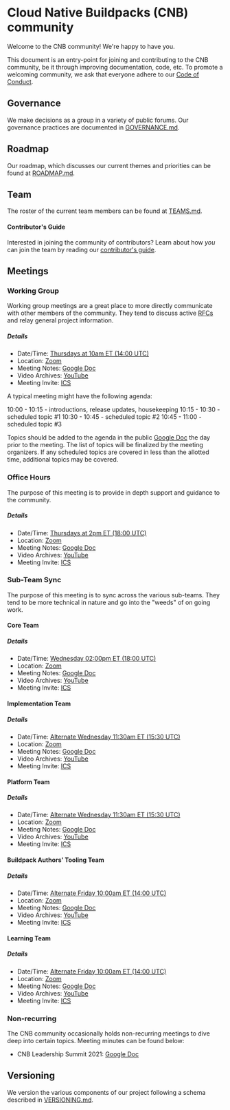 # Cloud Native Buildpacks (CNB) community

Welcome to the CNB community! We're happy to have you.

This document is an entry-point for joining and contributing to the CNB community, be it through improving documentation, code, etc. To promote a welcoming community, we ask that everyone adhere to our [Code of Conduct](https://github.com/buildpacks/.github/blob/master/CODE_OF_CONDUCT.md).

## Governance

We make decisions as a group in a variety of public forums. Our governance practices are documented in [GOVERNANCE.md](GOVERNANCE.md).

## Roadmap

Our roadmap, which discusses our current themes and priorities can be found at [ROADMAP.md](ROADMAP.md).

## Team

The roster of the current team members can be found at [TEAMS.md](TEAMS.md).

#### Contributor's Guide

Interested in joining the community of contributors? Learn about how _you_ can join the team by reading our [contributor's guide](contributors/guide.md). 

## Meetings

### Working Group

Working group meetings are a great place to more directly communicate with other members of the community. They tend to discuss active [RFCs](https://github.com/buildpacks/rfcs) and relay general project information.

##### Details

  * Date/Time: [Thursdays at 10am ET (14:00 UTC)](https://buildpacks.io/community/#calendar)
  * Location: [Zoom](https://zoom.us/j/91289548697?pwd=SzNzaHdmVUVBZGhJM20weThIdGdkUT09)
  * Meeting Notes: [Google Doc](https://docs.google.com/document/d/1sq5TpJO-m8aTzgbAiVlS1QdNovne-3ku9FxxC2S_Zs4/edit)
  * Video Archives: [YouTube](https://www.youtube.com/playlist?list=PL1p8pquzNvRpDbbgZ0db0MRA-W5_w0G1U)
  * Meeting Invite: [ICS](https://zoom.us/meeting/tJUvf-CtqjMsE9Ornnj3dKcT95Np7a6UOP5n/ics?icsToken=98tyKuCprDMjH9CdthCARowcAIqgXe_wiFxdj_pyjhHrCXNXSQDCb7dsIuV-Ru3_)

A typical meeting might have the following agenda:

10:00 - 10:15 - introductions, release updates, housekeeping
10:15 - 10:30 - scheduled topic #1
10:30 - 10:45 - scheduled topic #2
10:45 - 11:00 - scheduled topic #3

Topics should be added to the agenda in the public [Google Doc](https://docs.google.com/document/d/1CwixRknj3gAXbi-fTI1-chwtMfy6G3GhdH17aEUjhK0/edit) the day prior to the meeting. The list of topics will be finalized by the meeting organizers. If any scheduled topics are covered in less than the allotted time, additional topics may be covered. 

### Office Hours

The purpose of this meeting is to provide in depth support and guidance to the community.

##### Details

  * Date/Time: [Thursdays at 2pm ET (18:00 UTC)](https://buildpacks.io/community/#calendar)
  * Location: [Zoom](https://zoom.us/j/93521338058?pwd=eDl0R3IyenY5b2FzS2Nwa25taFNOQT09)
  * Meeting Notes: [Google Doc](https://docs.google.com/document/d/1CwixRknj3gAXbi-fTI1-chwtMfy6G3GhdH17aEUjhK0/edit)
  * Video Archives: [YouTube](https://www.youtube.com/playlist?list=PL1p8pquzNvRqnn4R_eOoDxVve2HzY8o0n)
  * Meeting Invite: [ICS](https://zoom.us/meeting/tJcodeirrTMqH9yIgEiIeXqpsUaJAaBFr0Ra/ics?icsToken=98tyKuCrqzkrGdedsByPRowqGYjod-nztlxfgvpEtRjACglWWhLmJddDGJN-Mv7C)

### Sub-Team Sync

The purpose of this meeting is to sync across the various sub-teams. They tend to be more technical in nature and go into the "weeds" of on going work.

#### Core Team

##### Details

  * Date/Time: [Wednesday 02:00pm ET (18:00 UTC)](https://buildpacks.io/community/#calendar)
  * Location: [Zoom](https://zoom.us/j/94897765769?pwd=ZUJWdTJnTEJuZ0hrV1MxZFN6MGR3Zz09)
  * Meeting Notes: [Google Doc](https://docs.google.com/document/d/1zBYJsBwcwLZ5huG4nt7t7kYqaL1W_J12WuLsr2a9mAo/edit)
  * Video Archives: [YouTube](https://www.youtube.com/playlist?list=PL1p8pquzNvRrmgWFRihDcjgv8ra2nCiI6)
  * Meeting Invite: [ICS](https://zoom.us/meeting/tJAlfu6vqD4tHN2HxP8D5Dd85_QH6ReXw3cz/ics?icsToken=98tyKuCspjItHdKQtx-ORowIGor4KO3wpiVago0PtAfVWwQGRgeuY91zGuRNFeDH)

#### Implementation Team

##### Details

  * Date/Time: [Alternate Wednesday 11:30am ET (15:30 UTC)](https://buildpacks.io/community/#calendar)
  * Location: [Zoom](https://zoom.us/j/99307746440?pwd=ZEtUOUFmZEErKzUrY3F4c0tWKy9ZUT09)
  * Meeting Notes: [Google Doc](https://docs.google.com/document/d/1zBYJsBwcwLZ5huG4nt7t7kYqaL1W_J12WuLsr2a9mAo/edit)
  * Video Archives: [YouTube](https://www.youtube.com/playlist?list=PL1p8pquzNvRrmgWFRihDcjgv8ra2nCiI6)
  * Meeting Invite: [ICS](https://zoom.us/meeting/tJ0ud-6vqj0uHtQaOq1o2F1P8ZIYi_nr3SC3/ics?icsToken=98tyKuChrTstHdCTtB2HRox5A4igKO3wiCFbgrdsnTD0Ui8BRFLGbthrC7tAHsqD)

#### Platform Team

##### Details

  * Date/Time: [Alternate Wednesday 11:30am ET (15:30 UTC)](https://buildpacks.io/community/#calendar)
  * Location: [Zoom](https://zoom.us/j/94226487108?pwd=UVFSTTdGZFdtQmtkeVVNTnlNbEViUT09)
  * Meeting Notes: [Google Doc](https://docs.google.com/document/d/1zBYJsBwcwLZ5huG4nt7t7kYqaL1W_J12WuLsr2a9mAo/edit)
  * Video Archives: [YouTube](https://www.youtube.com/playlist?list=PL1p8pquzNvRrmgWFRihDcjgv8ra2nCiI6)
  * Meeting Invite: [ICS](https://zoom.us/meeting/tJAvde-spjwrGtymJnhMP31Nfi5kk-3IU7YK/ics?icsToken=98tyKuCsrDksHtySsRmPRowIAIjoM-jxiGZcjbdEkTXrCw1jMVLYMOsXObkyQ_Hl)

#### Buildpack Authors' Tooling Team

##### Details

  * Date/Time: [Alternate Friday 10:00am ET (14:00 UTC)](https://buildpacks.io/community/#calendar)
  * Location: [Zoom](https://zoom.us/j/95977276501?pwd=dDUrWmVLZEhlU3pLdUYwRGV1SDlBdz09)
  * Meeting Notes: [Google Doc](https://docs.google.com/document/d/1zBYJsBwcwLZ5huG4nt7t7kYqaL1W_J12WuLsr2a9mAo/edit)
  * Video Archives: [YouTube](https://www.youtube.com/playlist?list=PL1p8pquzNvRrmgWFRihDcjgv8ra2nCiI6)
  * Meeting Invite: [ICS](https://zoom.us/meeting/tJEkcO6qqT0vGtXyxOM2KghHM-QiJZG-Suw7/ics?icsToken=98tyKuCtpzwtGNOTtRmGRowMHY_CKOrwtiFYjbdlhQfKLnJ4ZQveG69zO5hFN5Xj)

#### Learning Team

##### Details

  * Date/Time: [Alternate Friday 10:00am ET (14:00 UTC)](https://buildpacks.io/community/#calendar)
  * Location: [Zoom](https://zoom.us/j/92534193752?pwd=d3k0ejNwN2doNHFRSHpnNHZ6eHB3QT09)
  * Meeting Notes: [Google Doc](https://docs.google.com/document/d/1zBYJsBwcwLZ5huG4nt7t7kYqaL1W_J12WuLsr2a9mAo/edit)
  * Video Archives: [YouTube](https://www.youtube.com/playlist?list=PL1p8pquzNvRrmgWFRihDcjgv8ra2nCiI6)
  * Meeting Invite: [ICS](https://zoom.us/meeting/tJYodO2ppzgtH9YWhIHqtWt4xUrIjIcX7N9s/ics?icsToken=98tyKuCqqzguG92WtxyFRowQGYjCLOvxmHZagvpkqxfMKzFHVReiLtdQG7hWE-CH)

### Non-recurring

The CNB community occasionally holds non-recurring meetings to dive deep into certain topics. Meeting minutes can be found below:

  * CNB Leadership Summit 2021: [Google Doc](https://docs.google.com/document/d/1FfCKoJoW8uQUTpALYwpr9PsdNBgRZLwxD3sTilcZznM/edit#)

## Versioning
We version the various components of our project following a schema described in [VERSIONING.md](VERSIONING.md).
